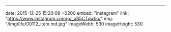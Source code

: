 ---
date: 2015-12-25 15:20:09 +0200
embed: "instagram"
link: "https://www.instagram.com/p/_uS5CTxwbo/"
img: "/img/life/00112_item.md.jpg"
imageWidth: 530
imageHeight: 530
